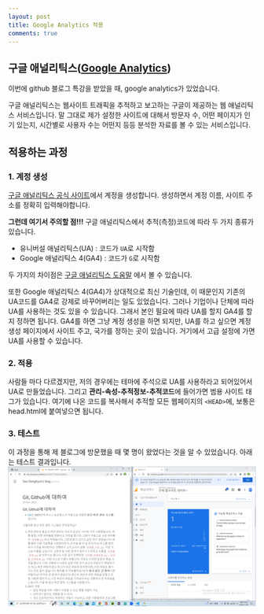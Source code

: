 ```yaml
---
layout: post
title: Google Analytics 적용
comments: true
---
```


## 구글 애널리틱스([Google Analytics](https://www.google.com/analytics/web/?hl=ko))  

이번에 github 블로그 특강을 받았을 때, google analytics가 있었습니다.  

구글 애널리틱스는 웹사이트 트래픽을 추적하고 보고하는 구글이 제공하는 웹 애널리틱스 서비스입니다. 말 그대로 제가 설정한 사이트에 대해서 방문자 수, 어떤 페이지가 인기 있는지, 시간별로 사용자 수는 어떤지 등등 분석한 자료를 볼 수 있는 서비스입니다.  

## 적용하는 과정  

### 1. 계정 생성  

[구글 애널리틱스 공식 사이트](https://www.google.com/analytics/web/?hl=ko)에서 계정을 생성합니다. 생성하면서 계정 이름, 사이트 주소를 정확히 입력해야합니다.  

**그런데 여기서 주의할 점!!!** 구글 애널리틱스에서 추적(측정)코드에 따라 두 가지 종류가 있습니다.  

  * 유니버설 애널리틱스(UA) : 코드가 `UA`로 시작함
  * Google 애널리틱스 4(GA4) : 코드가 `G`로 시작함  

두 가지의 차이점은 [구글 애널리틱스 도움말](https://support.google.com/analytics/answer/9964640?hl=ko#zippy=%2C%EC%9D%B4-%EB%8F%84%EC%9B%80%EB%A7%90%EC%97%90%EC%84%9C%EB%8A%94-%EB%8B%A4%EC%9D%8C-%EB%82%B4%EC%9A%A9%EC%9D%84-%EB%8B%A4%EB%A3%B9%EB%8B%88%EB%8B%A4) 에서 볼 수 있습니다.  

또한 Google 애널리틱스 4(GA4)가 상대적으로 최신 기술인데, 이 때문인지 기존의 UA코드를 GA4로 강제로 바꾸어버리는 일도 있었습니다. 그러나 기업이나 단체에 따라 UA를 사용하는 것도 있을 수 있습니다. 그래서 본인 필요에 따라 UA를 할지 GA4를 할지 정하면 됩니다. GA4를 하면 그냥 계정 생성을 하면 되지만, UA를 하고 싶으면 계정 생성 페이지에서 사이트 주고, 국가를 정하는 곳이 있습니다. 거기에서 고급 설정에 가면 UA를 사용할 수 있습니다.  

### 2. 적용  

사람들 마다 다르겠지만, 저의 경우에는 테마에 주석으로 UA를 사용하라고 되어있어서 UA로 만들었습니다. 그리고 **관리-속성-추적정보-추적코드**에 들어가면 범용 사이트 태그가 있습니다. 여기에 나온 코드를 복사해서 추적할 모든 웹페이지의 `<HEAD>`에, 보통은 head.html에 붙여넣으면 됩니다.  

### 3. 테스트  

이 과정을 통해 제 블로그에 방문했을 때 몇 명이 왔었다는 것을 알 수 있었습니다. 아래는 테스트 결과입니다.
![google analytics](/assets/images/gooanalpost1.png "google analytics")